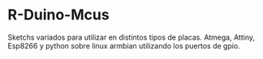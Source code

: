 # R-Duino-Mcus

Sketchs variados para utilizar en distintos tipos de placas.
Atmega, Attiny, Esp8266 y python sobre linux armbian utilizando los puertos de gpio. 

